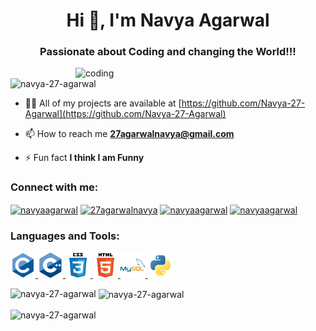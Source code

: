 <h1 align="center">Hi 👋, I'm Navya Agarwal</h1>
<h3 align="center">Passionate about Coding and changing the World!!!</h3>

<img align="right" alt="coding" width="400" src="https://www.pexels.com/photo/person-typing-on-corded-computer-keyboard-beside-apple-mighty-mouse-1181637/">

<p align="left"> <img src="https://komarev.com/ghpvc/?username=navya-27-agarwal&label=Profile%20views&color=0e75b6&style=flat" alt="navya-27-agarwal" /> </p>

- 👨‍💻 All of my projects are available at [https://github.com/Navya-27-Agarwal](https://github.com/Navya-27-Agarwal)

- 📫 How to reach me **27agarwalnavya@gmail.com**

- ⚡ Fun fact **I think I am Funny**

<h3 align="left">Connect with me:</h3>
<p align="left">
<a href="https://linkedin.com/in/navyaagarwal" target="blank"><img align="center" src="https://raw.githubusercontent.com/rahuldkjain/github-profile-readme-generator/master/src/images/icons/Social/linked-in-alt.svg" alt="navyaagarwal" height="30" width="40" /></a>
<a href="https://www.hackerrank.com/27agarwalnavya" target="blank"><img align="center" src="https://raw.githubusercontent.com/rahuldkjain/github-profile-readme-generator/master/src/images/icons/Social/hackerrank.svg" alt="27agarwalnavya" height="30" width="40" /></a>
<a href="https://www.leetcode.com/navyaagarwal" target="blank"><img align="center" src="https://raw.githubusercontent.com/rahuldkjain/github-profile-readme-generator/master/src/images/icons/Social/leet-code.svg" alt="navyaagarwal" height="30" width="40" /></a>
<a href="https://auth.geeksforgeeks.org/user/navyaagarwal" target="blank"><img align="center" src="https://raw.githubusercontent.com/rahuldkjain/github-profile-readme-generator/master/src/images/icons/Social/geeks-for-geeks.svg" alt="navyaagarwal" height="30" width="40" /></a>
</p>

<h3 align="left">Languages and Tools:</h3>
<p align="left"> <a href="https://www.cprogramming.com/" target="_blank" rel="noreferrer"> <img src="https://raw.githubusercontent.com/devicons/devicon/master/icons/c/c-original.svg" alt="c" width="40" height="40"/> </a> <a href="https://www.w3schools.com/cpp/" target="_blank" rel="noreferrer"> <img src="https://raw.githubusercontent.com/devicons/devicon/master/icons/cplusplus/cplusplus-original.svg" alt="cplusplus" width="40" height="40"/> </a> <a href="https://www.w3schools.com/css/" target="_blank" rel="noreferrer"> <img src="https://raw.githubusercontent.com/devicons/devicon/master/icons/css3/css3-original-wordmark.svg" alt="css3" width="40" height="40"/> </a> <a href="https://www.w3.org/html/" target="_blank" rel="noreferrer"> <img src="https://raw.githubusercontent.com/devicons/devicon/master/icons/html5/html5-original-wordmark.svg" alt="html5" width="40" height="40"/> </a> <a href="https://www.mysql.com/" target="_blank" rel="noreferrer"> <img src="https://raw.githubusercontent.com/devicons/devicon/master/icons/mysql/mysql-original-wordmark.svg" alt="mysql" width="40" height="40"/> </a> <a href="https://www.python.org" target="_blank" rel="noreferrer"> <img src="https://raw.githubusercontent.com/devicons/devicon/master/icons/python/python-original.svg" alt="python" width="40" height="40"/> </a> </p>

<p><img align="left" src="https://github-readme-stats.vercel.app/api/top-langs?username=navya-27-agarwal&show_icons=true&locale=en&layout=compact" alt="navya-27-agarwal" /></p>

<p>&nbsp;<img align="center" src="https://github-readme-stats.vercel.app/api?username=navya-27-agarwal&show_icons=true&locale=en" alt="navya-27-agarwal" /></p>

<p><img align="center" src="https://github-readme-streak-stats.herokuapp.com/?user=navya-27-agarwal&" alt="navya-27-agarwal" /></p>
